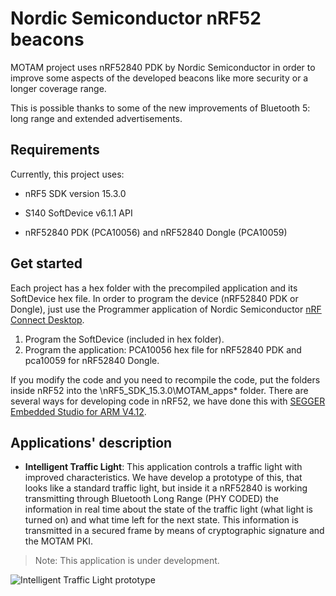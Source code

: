 # **Nordic Semiconductor nRF52 beacons** #  

MOTAM project uses nRF52840 PDK by Nordic Semiconductor in order to improve some aspects of the developed beacons like more security or a longer coverage range.

  

This is possible thanks to some of the new improvements of Bluetooth 5: long range and extended advertisements.

  

## Requirements ##

  

Currently, this project uses:

  

- nRF5 SDK version 15.3.0

- S140 SoftDevice v6.1.1 API

- nRF52840 PDK (PCA10056) and nRF52840 Dongle (PCA10059)

  

## Get started ##

  
Each project has a hex folder with the precompiled application and its SoftDevice hex file.
In order to program the device (nRF52840 PDK or Dongle), just use the Programmer application of Nordic Semiconductor [nRF Connect Desktop](https://www.nordicsemi.com/eng/Products/Bluetooth-low-energy/nRF-Connect-for-Desktop). 
1. Program the SoftDevice (included in hex folder).
2. Program the application: PCA10056 hex file for nRF52840 PDK and pca10059 for nRF52840 Dongle.

If you modify the code and you need to recompile the code, put the folders inside nRF52 into the  \nRF5_SDK_15.3.0\MOTAM_apps* folder. 
There are several ways for developing code in nRF52, we have done this with [SEGGER Embedded Studio for ARM V4.12](https://infocenter.nordicsemi.com/pdf/getting_started_ses.pdf).

  

## Applications' description

  

-  **Intelligent Traffic Light**: This application controls a traffic light with improved characteristics. We have develop a prototype of this, that looks like a standard traffic light, but inside it a nRF52840 is working transmitting through Bluetooth Long Range (PHY CODED) the information in real time about the state of the traffic light (what light is turned on) and what time left for the next state. This information is transmitted in a secured frame by means of cryptographic signature and the MOTAM PKI.

> Note: This application is under development.

![Intelligent Traffic Light prototype](https://i.imgur.com/85sdWkW.png)
